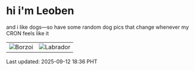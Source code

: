 # hi i'm Leoben

and i like dogs—so have some random dog pics that change whenever my CRON feels like it

|  |  |
|--------|----------|
| ![Borzoi](https://random-dog-vercel.vercel.app/api/random-borzoi?v=1757673362) | ![Labrador](https://random-dog-vercel.vercel.app/api/random-labrador?v=1757673362) |

Last updated: 2025-09-12 18:36 PHT
